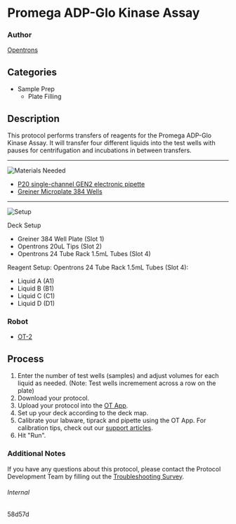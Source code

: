 # Promega ADP-Glo Kinase Assay

### Author
[Opentrons](https://opentrons.com/)



## Categories
* Sample Prep
	* Plate Filling


## Description
This protocol performs transfers of reagents for the Promega ADP-Glo Kinase Assay. It will transfer four different liquids into the test wells with pauses for centrifugation and incubations in between transfers.

---

![Materials Needed](https://s3.amazonaws.com/opentrons-protocol-library-website/custom-README-images/001-General+Headings/materials.png)

* [P20 single-channel GEN2 electronic pipette](https://shop.opentrons.com/collections/ot-2-pipettes/products/single-channel-electronic-pipette)
* [Greiner Microplate 384 Wells](https://shop.gbo.com/en/usa/products/bioscience/covid-19/covid-19-non-binding-microplates/781904.html)

---
![Setup](https://s3.amazonaws.com/opentrons-protocol-library-website/custom-README-images/001-General+Headings/Setup.png)

Deck Setup
* Greiner 384 Well Plate (Slot 1)
* Opentrons 20uL Tips (Slot 2)
* Opentrons 24 Tube Rack 1.5mL Tubes (Slot 4)

Reagent Setup: Opentrons 24 Tube Rack 1.5mL Tubes (Slot 4):
* Liquid A (A1)
* Liquid B (B1)
* Liquid C (C1)
* Liquid D (D1)

### Robot
* [OT-2](https://opentrons.com/ot-2)

## Process
1. Enter the number of test wells (samples) and adjust volumes for each liquid as needed. (Note: Test wells incremement across a row on the plate)
2. Download your protocol.
3. Upload your protocol into the [OT App](https://opentrons.com/ot-app).
4. Set up your deck according to the deck map.
5. Calibrate your labware, tiprack and pipette using the OT App. For calibration tips, check out our [support articles](https://support.opentrons.com/en/collections/1559720-guide-for-getting-started-with-the-ot-2).
6. Hit "Run".

### Additional Notes
If you have any questions about this protocol, please contact the Protocol Development Team by filling out the [Troubleshooting Survey](https://protocol-troubleshooting.paperform.co/).

###### Internal
58d57d
